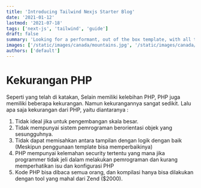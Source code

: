 ```yaml
---
title: 'Introducing Tailwind Nexjs Starter Blog'
date: '2021-01-12'
lastmod: '2021-07-18'
tags: ['next-js', 'tailwind', 'guide']
draft: false
summary: 'Looking for a performant, out of the box template, with all the best in web technology to support your blogging needs? Checkout the Tailwind Nextjs Starter Blog template.'
images: ['/static/images/canada/mountains.jpg', '/static/images/canada/toronto.jpg']
authors: ['default']
---
```


# Kekurangan PHP

Seperti yang telah di katakan, Selain memiliki kelebihan PHP, PHP juga memiliki beberapa kekurangan. Namun kekurangannya sangat sedikit. Lalu apa saja kekurangan dari PHP, yaitu diantaranya :

1. Tidak ideal jika untuk pengembangan skala besar.
2. Tidak mempunyai sistem pemrograman berorientasi objek yang sesungguhnya.
3. Tidak dapat memisahkan antara tampilan dengan logik dengan baik (Meskipun penggunaan template bisa memperbaikinya)
4. PHP mempunyai kelemahan security tertentu yang mana jika programmer tidak jeli dalam melakukan pemrograman dan kurang memperhatikan isu dan konfigurasi PHP
5. Kode PHP bisa dibaca semua orang, dan kompilasi hanya bisa dilakukan dengan tool yang mahal dari Zend ($2000).
